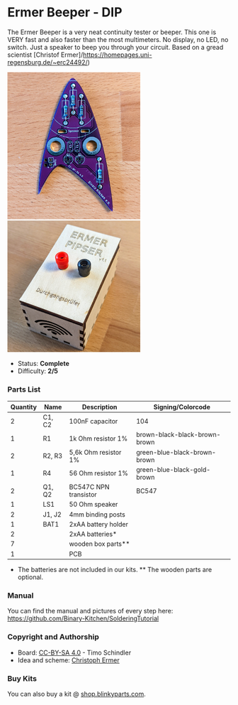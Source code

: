 # Ermer Beeper - DIP

The Ermer Beeper is a very neat continuity tester or beeper. This one is VERY fast and also faster than the most multimeters. No display, no LED, no switch. Just a speaker to beep you through your circuit. Based on a gread scientist [Christof Ermer]/https://homepages.uni-regensburg.de/~erc24492/)

<img src="manual/images/PXL_20211128_110632834.jpg" width=300px alt="Ermer Beeper"> <img src="manual/images/PXL_20211128_113559682.jpg" width=300px alt="Ermer Beeper">

- Status: **Complete**
- Difficulty: **2/5**

### Parts List

| Quantity | Name   | Description           | Signing/Colorcode             |
|----------|--------|-----------------------|-------------------------------|
| 2        | C1, C2 | 100nF capacitor       | 104                           |
| 1        | R1     | 1k Ohm resistor 1%    | brown-black-black-brown-brown |
| 2        | R2, R3 | 5,6k Ohm resistor 1%  | green-blue-black-brown-brown  |
| 1        | R4     | 56 Ohm resistor 1%    | green-blue-black-gold-brown   |
| 2        | Q1, Q2 | BC547C NPN transistor | BC547                         |
| 1        | LS1    | 50 Ohm speaker        |                               |
| 2        | J1, J2 | 4mm binding posts     |                               |
| 1        | BAT1   | 2xAA battery holder   |                               |
| 2        |        | 2xAA batteries*       |                               |
| 7        |        | wooden box parts**    |                               |
| 1        |        | PCB                   |                               |

* The batteries are not included in our kits.
** The wooden parts are optional.

### Manual
You can find the manual and pictures of every step here: https://github.com/Binary-Kitchen/SolderingTutorial

### Copyright and Authorship

- Board: [CC-BY-SA 4.0](https://creativecommons.org/licenses/by-sa/4.0/) - Timo Schindler
- Idea and scheme: [Christoph Ermer](https://homepages.uni-regensburg.de/~erc24492/)

### Buy Kits

You can also buy a kit @ [shop.blinkyparts.com](https://shop.blinkyparts.com).
